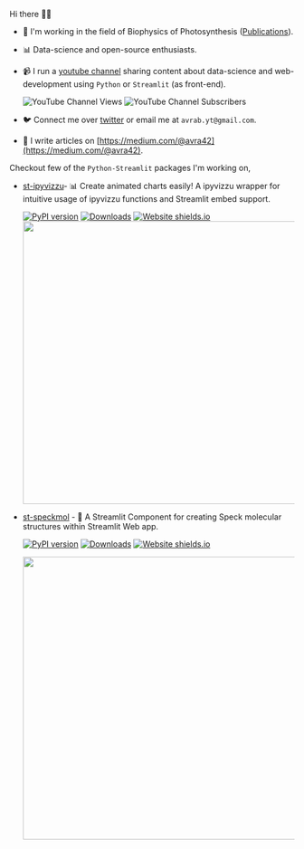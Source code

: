Hi there 👋🏽

- 🔬 I'm working in the field of Biophysics of Photosynthesis ([Publications](https://scholar.google.com/citations?hl=en&user=bTzfXH0AAAAJ&view_op=list_works&sortby=pubdate)).
- 📊 Data-science and open-source enthusiasts.
- 📹 I run a [youtube channel](https://www.youtube.com/c/avra_b) sharing content about data-science and web-development using `Python` or `Streamlit` (as front-end).

  ![YouTube Channel Views](https://img.shields.io/youtube/channel/views/UCDMP6ATYKNXMvn2ok1gfM7Q?style=plastic)
  ![YouTube Channel Subscribers](https://img.shields.io/youtube/channel/subscribers/UCDMP6ATYKNXMvn2ok1gfM7Q?style=plastic)

- 🐦 Connect me over [twitter](https://twitter.com/avra_b) or email me at `avrab.yt@gmail.com`.
- 📝 I write articles on [https://medium.com/@avra42](https://medium.com/@avra42).


Checkout few of the `Python-Streamlit` packages I'm working on,

- [st-ipyvizzu](https://github.com/avrabyt/Streamlit-ipyvizzu)- 📊 Create animated charts easily! A ipyvizzu wrapper for intuitive usage of ipyvizzu functions and Streamlit embed support. 

  [![PyPI version](https://badge.fury.io/py/st-vizzu.svg)](https://badge.fury.io/py/st-vizzu)
  [![Downloads](https://static.pepy.tech/personalized-badge/st-vizzu?period=month&units=international_system&left_color=black&right_color=green&left_text=Downloads)](https://pepy.tech/project/st-vizzu)
  [![Website shields.io](https://img.shields.io/website-up-down-green-red/http/shields.io.svg)](https://hellostvizzu.streamlitapp.com/)
  <img src="https://github.com/avrabyt/Streamlit-ipyvizzu/blob/main/Resources/animation.gif" width="900" height="500"/>

  
- [st-speckmol](https://hellostspeckmol.streamlitapp.com) - 🧬 A Streamlit Component for creating Speck molecular structures within Streamlit Web app.

  [![PyPI version](https://badge.fury.io/py/st-speckmol.svg)](https://pypi.org/project/st-speckmol/)
  [![Downloads](https://pepy.tech/badge/st-speckmol)](https://pepy.tech/project/st-speckmol)
  [![Website shields.io](https://img.shields.io/website-up-down-green-red/http/shields.io.svg)](https://hellostspeckmol.streamlitapp.com)

  <img src="https://github.com/avrabyt/Specklit/blob/main/Resources/SpeckLit_demo.gif" width="900" height="500"/>
  

